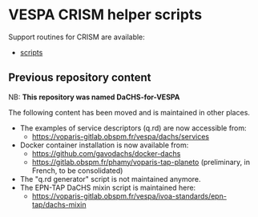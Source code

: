 # VESPA CRISM helper scripts

Support routines for CRISM are available:
  - [scripts](scripts)
 

## Previous repository content 

NB: **This repository was named DaCHS-for-VESPA**

The following content has been moved and is maintained in other places. 

- The examples of service descriptors (q.rd) are now accessible from: 
  - https://voparis-gitlab.obspm.fr/vespa/dachs/services 
- Docker container installation is now available from: 
  -  https://github.com/gavodachs/docker-dachs
  -  https://gitlab.obspm.fr/phamy/voparis-tap-planeto (preliminary, in French, to be consolidated)
- The "q.rd generator" script is not maintained anymore. 
- The EPN-TAP DaCHS mixin script is maintained here: 
  - https://voparis-gitlab.obspm.fr/vespa/ivoa-standards/epn-tap/dachs-mixin

